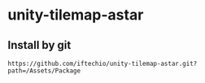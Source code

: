 # unity-tilemap-astar


## Install by git

```
https://github.com/iftechio/unity-tilemap-astar.git?path=/Assets/Package
```